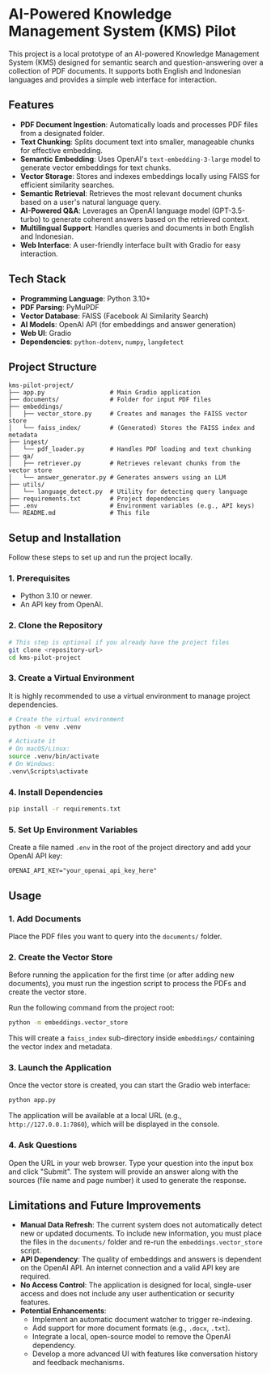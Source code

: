 # AI-Powered Knowledge Management System (KMS) Pilot

This project is a local prototype of an AI-powered Knowledge Management System (KMS) designed for semantic search and question-answering over a collection of PDF documents. It supports both English and Indonesian languages and provides a simple web interface for interaction.

## Features

- **PDF Document Ingestion**: Automatically loads and processes PDF files from a designated folder.
- **Text Chunking**: Splits document text into smaller, manageable chunks for effective embedding.
- **Semantic Embedding**: Uses OpenAI's `text-embedding-3-large` model to generate vector embeddings for text chunks.
- **Vector Storage**: Stores and indexes embeddings locally using FAISS for efficient similarity searches.
- **Semantic Retrieval**: Retrieves the most relevant document chunks based on a user's natural language query.
- **AI-Powered Q&A**: Leverages an OpenAI language model (GPT-3.5-turbo) to generate coherent answers based on the retrieved context.
- **Multilingual Support**: Handles queries and documents in both English and Indonesian.
- **Web Interface**: A user-friendly interface built with Gradio for easy interaction.

## Tech Stack

- **Programming Language**: Python 3.10+
- **PDF Parsing**: PyMuPDF
- **Vector Database**: FAISS (Facebook AI Similarity Search)
- **AI Models**: OpenAI API (for embeddings and answer generation)
- **Web UI**: Gradio
- **Dependencies**: `python-dotenv`, `numpy`, `langdetect`

## Project Structure

```
kms-pilot-project/
├── app.py                  # Main Gradio application
├── documents/              # Folder for input PDF files
├── embeddings/
│   ├── vector_store.py     # Creates and manages the FAISS vector store
│   └── faiss_index/        # (Generated) Stores the FAISS index and metadata
├── ingest/
│   └── pdf_loader.py       # Handles PDF loading and text chunking
├── qa/
│   ├── retriever.py        # Retrieves relevant chunks from the vector store
│   └── answer_generator.py # Generates answers using an LLM
├── utils/
│   └── language_detect.py  # Utility for detecting query language
├── requirements.txt        # Project dependencies
├── .env                    # Environment variables (e.g., API keys)
└── README.md               # This file
```

## Setup and Installation

Follow these steps to set up and run the project locally.

### 1. Prerequisites

- Python 3.10 or newer.
- An API key from OpenAI.

### 2. Clone the Repository

```bash
# This step is optional if you already have the project files
git clone <repository-url>
cd kms-pilot-project
```

### 3. Create a Virtual Environment

It is highly recommended to use a virtual environment to manage project dependencies.

```bash
# Create the virtual environment
python -m venv .venv

# Activate it
# On macOS/Linux:
source .venv/bin/activate
# On Windows:
.venv\Scripts\activate
```

### 4. Install Dependencies

```bash
pip install -r requirements.txt
```

### 5. Set Up Environment Variables

Create a file named `.env` in the root of the project directory and add your OpenAI API key:

```
OPENAI_API_KEY="your_openai_api_key_here"
```

## Usage

### 1. Add Documents

Place the PDF files you want to query into the `documents/` folder.

### 2. Create the Vector Store

Before running the application for the first time (or after adding new documents), you must run the ingestion script to process the PDFs and create the vector store. 

Run the following command from the project root:

```bash
python -m embeddings.vector_store
```

This will create a `faiss_index` sub-directory inside `embeddings/` containing the vector index and metadata.

### 3. Launch the Application

Once the vector store is created, you can start the Gradio web interface:

```bash
python app.py
```

The application will be available at a local URL (e.g., `http://127.0.0.1:7860`), which will be displayed in the console.

### 4. Ask Questions

Open the URL in your web browser. Type your question into the input box and click "Submit". The system will provide an answer along with the sources (file name and page number) it used to generate the response.

## Limitations and Future Improvements

- **Manual Data Refresh**: The current system does not automatically detect new or updated documents. To include new information, you must place the files in the `documents/` folder and re-run the `embeddings.vector_store` script.
- **API Dependency**: The quality of embeddings and answers is dependent on the OpenAI API. An internet connection and a valid API key are required.
- **No Access Control**: The application is designed for local, single-user access and does not include any user authentication or security features.
- **Potential Enhancements**:
    - Implement an automatic document watcher to trigger re-indexing.
    - Add support for more document formats (e.g., `.docx`, `.txt`).
    - Integrate a local, open-source model to remove the OpenAI dependency.
    - Develop a more advanced UI with features like conversation history and feedback mechanisms.